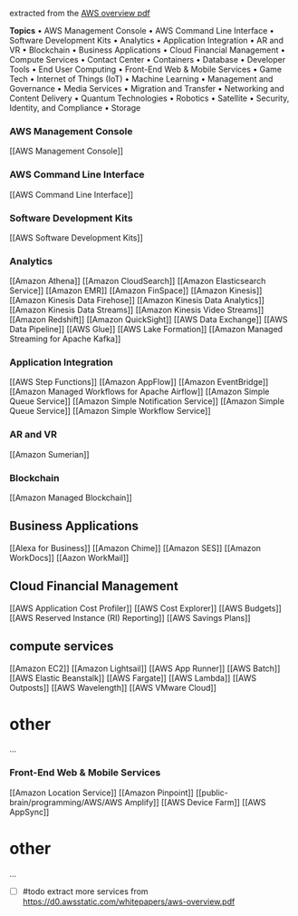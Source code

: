 extracted from the [AWS overview pdf](https://d0.awsstatic.com/whitepapers/aws-overview.pdf)

**Topics**
• AWS Management Console
• AWS Command Line Interface
• Software Development Kits
• Analytics
• Application Integration
• AR and VR
• Blockchain
• Business Applications
• Cloud Financial Management
• Compute Services
• Contact Center
• Containers
• Database
• Developer Tools
• End User Computing
• Front-End Web & Mobile Services
• Game Tech
• Internet of Things (IoT)
• Machine Learning
• Management and Governance
• Media Services
• Migration and Transfer
• Networking and Content Delivery
• Quantum Technologies
• Robotics
• Satellite
• Security, Identity, and Compliance
• Storage
### AWS Management Console
[[AWS Management Console]]
### AWS Command Line Interface
[[AWS Command Line Interface]]
### Software Development Kits
[[AWS Software Development Kits]]
### Analytics
[[Amazon Athena]]
[[Amazon CloudSearch]]
[[Amazon Elasticsearch Service]]
[[Amazon EMR]]
[[Amazon FinSpace]]
[[Amazon Kinesis]]
[[Amazon Kinesis Data Firehose]]
[[Amazon Kinesis Data Analytics]]
[[Amazon Kinesis Data Streams]]
[[Amazon Kinesis Video Streams]]
[[Amazon Redshift]]
[[Amazon QuickSight]]
[[AWS Data Exchange]]
[[AWS Data Pipeline]]
[[AWS Glue]]
[[AWS Lake Formation]]
[[Amazon Managed Streaming for Apache Kafka]]
### Application Integration
[[AWS Step Functions]]
[[Amazon AppFlow]]
[[Amazon EventBridge]]
[[Amazon Managed Workflows for Apache Airflow]]
[[Amazon Simple Queue Service]]
[[Amazon Simple Notification Service]]
[[Amazon Simple Queue Service]]
[[Amazon Simple Workflow Service]]
### AR and VR
[[Amazon Sumerian]]
### Blockchain
[[Amazon Managed Blockchain]]
## Business Applications

[[Alexa for Business]]
[[Amazon Chime]]
[[Amazon SES]]
[[Amazon WorkDocs]]
[[Aazon WorkMail]]
## Cloud Financial Management
[[AWS Application Cost Profiler]]
[[AWS Cost Explorer]]
[[AWS Budgets]]
[[AWS Reserved Instance (RI) Reporting]]
[[AWS Savings Plans]]
## compute services
[[Amazon EC2]]
[[Amazon Lightsail]]
[[AWS App Runner]]
[[AWS Batch]]
[[AWS Elastic Beanstalk]]
[[AWS Fargate]]
[[AWS Lambda]]
[[AWS Outposts]]
[[AWS Wavelength]]
[[AWS VMware Cloud]]
# other
...

### Front-End Web & Mobile Services
[[Amazon Location Service]]
[[Amazon Pinpoint]]
[[public-brain/programming/AWS/AWS Amplify]]
[[AWS Device Farm]]
[[AWS AppSync]]
# other
...

- [ ] #todo extract more services from 
https://d0.awsstatic.com/whitepapers/aws-overview.pdf

